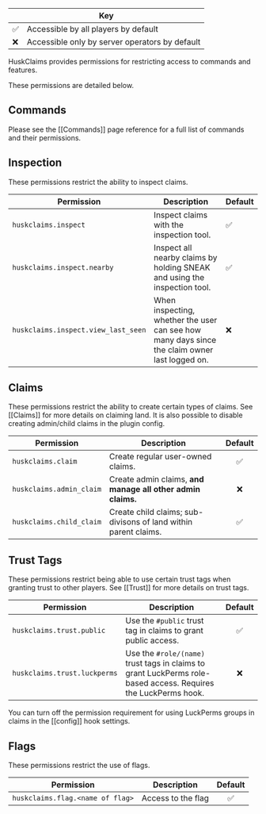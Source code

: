 <table align="right">
    <thead>
        <tr><th colspan="2">Key</th></tr>
    </thead>
    <tbody>
        <tr><td>✅</td><td>Accessible by all players by default</td></tr>
        <tr><td>❌</td><td>Accessible only by server operators by default</td></tr>
    </tbody>
</table>

HuskClaims provides permissions for restricting access to commands and features. 

These permissions are detailed below.

## Commands
Please see the [[Commands]] page reference for a full list of commands and their permissions.

## Inspection
These permissions restrict the ability to inspect claims.

| Permission                          | Description                                                                                   | Default |
|-------------------------------------|-----------------------------------------------------------------------------------------------|---------|
| `huskclaims.inspect`                | Inspect claims with the inspection tool.                                                      | ✅       |
| `huskclaims.inspect.nearby`         | Inspect all nearby claims by holding SNEAK and using the inspection tool.                     | ✅       |
| `huskclaims.inspect.view_last_seen` | When inspecting, whether the user can see how many days since the claim owner last logged on. | ❌       |

## Claims
These permissions restrict the ability to create certain types of claims. See [[Claims]] for more details on claiming land. It is also possible to disable creating admin/child claims in the plugin config.

| Permission               | Description                                                     | Default |
|--------------------------|-----------------------------------------------------------------|:-------:|
| `huskclaims.claim`       | Create regular user-owned claims.                               |    ✅    |
| `huskclaims.admin_claim` | Create admin claims, **and manage all other admin claims.**     |    ❌    |
| `huskclaims.child_claim` | Create child claims; sub-divisons of land within parent claims. |    ✅    |

## Trust Tags
These permissions restrict being able to use certain trust tags when granting trust to other players. See [[Trust]] for more details on trust tags.

| Permission                   | Description                                                                                                    | Default |
|------------------------------|----------------------------------------------------------------------------------------------------------------|:-------:|
| `huskclaims.trust.public`    | Use the `#public` trust tag in claims to grant public access.                                                  |    ✅    |
| `huskclaims.trust.luckperms` | Use the `#role/(name)` trust tags in claims to grant LuckPerms role-based access. Requires the LuckPerms hook. |    ❌    |

You can turn off the permission requirement for using LuckPerms groups in claims in the [[config]] hook settings. 

## Flags
These permissions restrict the use of flags.

| Permission                       | Description        | Default |
|----------------------------------|--------------------|:-------:|
| `huskclaims.flag.<name of flag>` | Access to the flag |    ✅    |